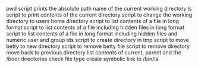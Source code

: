 pwd script prints the absolute path name of the current working directory
ls script to print contents of the current directory
script to change the working directory to users home directory
script to list contents of a file in long format
script to list contents of a file including hidden files in long format
script to list contents of a file in long format including hidden files and numeric user and group ids
script to create directory in tmp
script to move betty to new directory
script to remove betty file
script to remove directory
move back to previous directory
list contents of current, parent and the /boor directories
check file type
create symbolic link to /bin/ls
